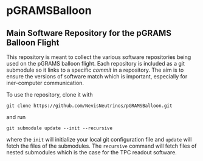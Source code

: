 # pGRAMSBalloon

## Main Software Repository for the pGRAMS Balloon Flight

This repository is meant to collect the various software repositories being
used on the pGRAMS balloon flight. Each repository is included as a git 
submodule so it links to a specific _commit_ in a repository. The aim is
to ensure the versions of software match which is important, especially for
iner-computer communication.

To use the repository, clone it with 
```
git clone https://github.com/NevisNeutrinos/pGRAMSBalloon.git
```
and run 
```
git submodule update --init --recursive
```
where the `init` will initialize your local git configuration file and 
`update` will fetch the files of the submodules. The `recursive` command
will fetch files of nested submodules which is the case for the TPC readout
software.
